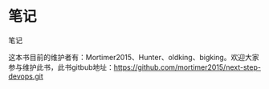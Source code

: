 # 笔记

笔记

这本书目前的维护者有：Mortimer2015、Hunter、oldking、bigking。欢迎大家参与维护此书，此书gitbub地址：https://github.com/mortimer2015/next-step-devops.git
